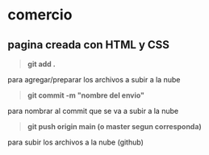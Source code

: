 # comercio

## pagina creada con HTML y CSS

> **git add .**


para agregar/preparar los archivos a subir a la nube

> **git commit -m "nombre del envio"**


para nombrar al commit que se va a subir a la nube

> **git push origin main (o master segun corresponda)**


para subir los archivos a la nube (github)